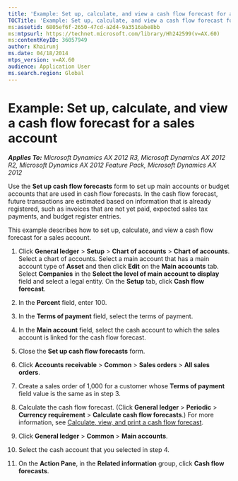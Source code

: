 ```yaml
---
title: 'Example: Set up, calculate, and view a cash flow forecast for a sales account'
TOCTitle: 'Example: Set up, calculate, and view a cash flow forecast for a sales account'
ms:assetid: 6805ef6f-2650-47cd-a2d4-9a3516abe8bb
ms:mtpsurl: https://technet.microsoft.com/library/Hh242599(v=AX.60)
ms:contentKeyID: 36057949
author: Khairunj
ms.date: 04/18/2014
mtps_version: v=AX.60
audience: Application User
ms.search.region: Global
---
```


# Example: Set up, calculate, and view a cash flow forecast for a sales account 


_**Applies To:** Microsoft Dynamics AX 2012 R3, Microsoft Dynamics AX 2012 R2, Microsoft Dynamics AX 2012 Feature Pack, Microsoft Dynamics AX 2012_

Use the **Set up cash flow forecasts** form to set up main accounts or budget accounts that are used in cash flow forecasts. In the cash flow forecast, future transactions are estimated based on information that is already registered, such as invoices that are not yet paid, expected sales tax payments, and budget register entries.

This example describes how to set up, calculate, and view a cash flow forecast for a sales account.

1.  Click **General ledger** \> **Setup** \> **Chart of accounts** \> **Chart of accounts**. Select a chart of accounts. Select a main account that has a main account type of **Asset** and then click **Edit** on the **Main accounts** tab. Select **Companies** in the **Select the level of main account to display** field and select a legal entity. On the **Setup** tab, click **Cash flow forecast**.

2.  In the **Percent** field, enter 100.

3.  In the **Terms of payment** field, select the terms of payment.

4.  In the **Main account** field, select the cash account to which the sales account is linked for the cash flow forecast.

5.  Close the **Set up cash flow forecasts** form.

6.  Click **Accounts receivable** \> **Common** \> **Sales orders** \> **All sales orders**.

7.  Create a sales order of 1,000 for a customer whose **Terms of payment** field value is the same as in step 3.

8.  Calculate the cash flow forecast. (Click **General ledger** \> **Periodic** \> **Currency requirement** \> **Calculate cash flow forecasts**.) For more information, see [Calculate, view, and print a cash flow forecast](calculate-view-and-print-a-cash-flow-forecast.md).

9.  Click **General ledger** \> **Common** \> **Main accounts**.

10. Select the cash account that you selected in step 4.

11. On the **Action Pane**, in the **Related information** group, click **Cash flow forecasts**.

  


